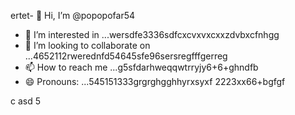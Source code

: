 ertet- 👋 Hi, I’m @popopofar54
- 👀 I’m interested in ...wersdfe3336sdfcxcvxvxcxxzdvbxcfnhgg
- 💞️ I’m looking to collaborate on ...4652112rwerednfd54645sfe96sersregfffgerreg
- 📫 How to reach me ...g5sfdarhweqqwtrryjy6+6+ghndfb
- 😄 Pronouns: ...545151333grgrghgghhyrxsyxf
2223xx66+bgfgf
<!---vxcvchghndsfff
popopofar/popopofar is a ✨ special ✨ repository because its `README.md` (this file) appears on your GitHub profile.ggfbf cvcxcxcxk
You can click the Preview link to take a look at your changes.
--->
c
asd
5
